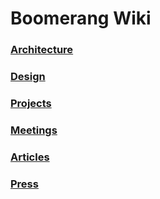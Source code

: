 # Boomerang Wiki
### [Architecture](https://github.com/BoomerangProject/boomerang-wiki/tree/master/architecture)
### [Design]()
### [Projects]()
### [Meetings]()
### [Articles]()
### [Press]()
